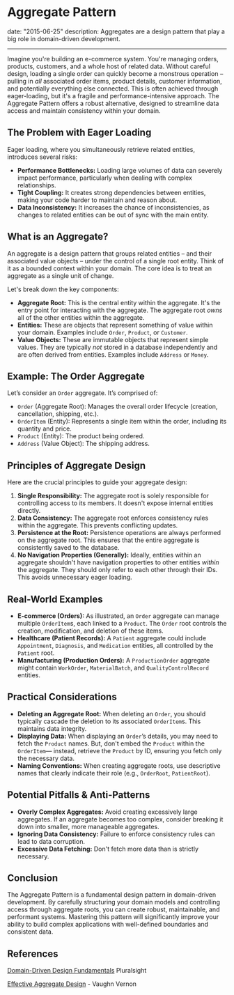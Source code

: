 # Aggregate Pattern

date: "2015-06-25"
description: Aggregates are a design pattern that play a big role in domain-driven development.

---

Imagine you're building an e-commerce system. You're managing orders, products, customers, and a whole host of related data. Without careful design, loading a single order can quickly become a monstrous operation – pulling in _all_ associated order items, product details, customer information, and potentially everything else connected. This is often achieved through eager-loading, but it's a fragile and performance-intensive approach. The Aggregate Pattern offers a robust alternative, designed to streamline data access and maintain consistency within your domain.

## The Problem with Eager Loading

Eager loading, where you simultaneously retrieve related entities, introduces several risks:

- **Performance Bottlenecks:** Loading large volumes of data can severely impact performance, particularly when dealing with complex relationships.
- **Tight Coupling:** It creates strong dependencies between entities, making your code harder to maintain and reason about.
- **Data Inconsistency:** It increases the chance of inconsistencies, as changes to related entities can be out of sync with the main entity.

## What is an Aggregate?

An aggregate is a design pattern that groups related entities – and their associated value objects – under the control of a single root entity. Think of it as a bounded context within your domain. The core idea is to treat an aggregate as a single unit of change.

Let's break down the key components:

- **Aggregate Root:** This is the central entity within the aggregate. It's the entry point for interacting with the aggregate. The aggregate root _owns_ all of the other entities within the aggregate.
- **Entities:** These are objects that represent something of value within your domain. Examples include `Order`, `Product`, or `Customer`.
- **Value Objects:** These are immutable objects that represent simple values. They are typically _not_ stored in a database independently and are often derived from entities. Examples include `Address` or `Money`.

## Example: The Order Aggregate

Let’s consider an `Order` aggregate. It’s comprised of:

- `Order` (Aggregate Root): Manages the overall order lifecycle (creation, cancellation, shipping, etc.).
- `OrderItem` (Entity): Represents a single item within the order, including its quantity and price.
- `Product` (Entity): The product being ordered.
- `Address` (Value Object): The shipping address.

## Principles of Aggregate Design

Here are the crucial principles to guide your aggregate design:

1.  **Single Responsibility:** The aggregate root is solely responsible for controlling access to its members. It doesn't expose internal entities directly.
2.  **Data Consistency:** The aggregate root enforces consistency rules within the aggregate. This prevents conflicting updates.
3.  **Persistence at the Root:** Persistence operations are always performed on the aggregate root. This ensures that the entire aggregate is consistently saved to the database.
4.  **No Navigation Properties (Generally):** Ideally, entities within an aggregate shouldn't have navigation properties to other entities _within_ the aggregate. They should only refer to each other through their IDs. This avoids unnecessary eager loading.

## Real-World Examples

- **E-commerce (Orders):** As illustrated, an `Order` aggregate can manage multiple `OrderItem`s, each linked to a `Product`. The `Order` root controls the creation, modification, and deletion of these items.
- **Healthcare (Patient Records):** A `Patient` aggregate could include `Appointment`, `Diagnosis`, and `Medication` entities, all controlled by the `Patient` root.
- **Manufacturing (Production Orders):** A `ProductionOrder` aggregate might contain `WorkOrder`, `MaterialBatch`, and `QualityControlRecord` entities.

## Practical Considerations

- **Deleting an Aggregate Root:** When deleting an `Order`, you should typically cascade the deletion to its associated `OrderItem`s. This maintains data integrity.
- **Displaying Data:** When displaying an `Order`’s details, you may need to fetch the `Product` names. But, don't embed the `Product` within the `OrderItem`— instead, retrieve the `Product` by ID, ensuring you fetch only the necessary data.
- **Naming Conventions:** When creating aggregate roots, use descriptive names that clearly indicate their role (e.g., `OrderRoot`, `PatientRoot`).

## Potential Pitfalls & Anti-Patterns

- **Overly Complex Aggregates:** Avoid creating excessively large aggregates. If an aggregate becomes too complex, consider breaking it down into smaller, more manageable aggregates.
- **Ignoring Data Consistency:** Failure to enforce consistency rules can lead to data corruption.
- **Excessive Data Fetching:** Don't fetch more data than is strictly necessary.

## Conclusion

The Aggregate Pattern is a fundamental design pattern in domain-driven development. By carefully structuring your domain models and controlling access through aggregate roots, you can create robust, maintainable, and performant systems. Mastering this pattern will significantly improve your ability to build complex applications with well-defined boundaries and consistent data.

## References

[Domain-Driven Design Fundamentals](https://www.pluralsight.com/courses/domain-driven-design-fundamentals) Pluralsight

[Effective Aggregate Design](https://www.dddcommunity.org/library/vernon_2011/) - Vaughn Vernon

```

```
